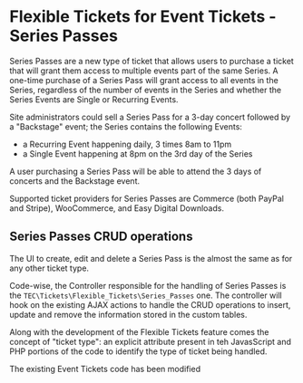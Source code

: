# Flexible Tickets for Event Tickets - Series Passes

Series Passes are a new type of ticket that allows users to purchase a ticket that will grant them access to multiple
events part of the same Series.
A one-time purchase of a Series Pass will grant access to all events in the Series, regardless of the number of events
in the Series
and whether the Series Events are Single or Recurring Events.

Site administrators could sell a Series Pass for a 3-day concert followed by a "Backstage" event; the Series contains
the following Events:

* a Recurring Event happening daily, 3 times 8am to 11pm
* a Single Event happening at 8pm on the 3rd day of the Series

A user purchasing a Series Pass will be able to attend the 3 days of concerts and the Backstage event.

Supported ticket providers for Series Passes are Commerce (both PayPal and Stripe), WooCommerce, and Easy Digital
Downloads.

## Series Passes CRUD operations

The UI to create, edit and delete a Series Pass is the almost the same as for any other ticket type.

Code-wise, the Controller responsible for the handling of Series Passes is
the `TEC\Tickets\Flexible_Tickets\Series_Passes` one.
The controller will hook on the existing AJAX actions to handle the CRUD operations to insert, update and remove the
information stored in the custom tables.

Along with the development of the Flexible Tickets feature comes the concept of "ticket type": an explicit attribute present in teh JavasScript and PHP portions of the code to identify the type of ticket being handled.

The existing Event Tickets code has been modified
